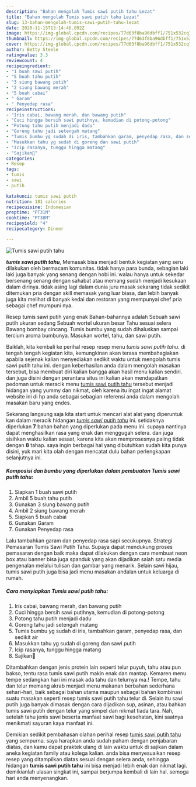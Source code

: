 ```yaml
---
description: "Bahan mengolah Tumis sawi putih tahu Lezat"
title: "Bahan mengolah Tumis sawi putih tahu Lezat"
slug: 13-bahan-mengolah-tumis-sawi-putih-tahu-lezat
date: 2020-11-15T13:14:46.892Z
image: https://img-global.cpcdn.com/recipes/77d63f8ba96dbff1/751x532cq70/tumis-sawi-putih-tahu-foto-resep-utama.jpg
thumbnail: https://img-global.cpcdn.com/recipes/77d63f8ba96dbff1/751x532cq70/tumis-sawi-putih-tahu-foto-resep-utama.jpg
cover: https://img-global.cpcdn.com/recipes/77d63f8ba96dbff1/751x532cq70/tumis-sawi-putih-tahu-foto-resep-utama.jpg
author: Betty Steele
ratingvalue: 3.3
reviewcount: 4
recipeingredient:
- "1 buah sawi putih"
- "5 buah tahu putih"
- "3 siung bawang putih"
- "2 siung bawang merah"
- "5 buah cabai"
- " Garam"
- " Penyedap rasa"
recipeinstructions:
- "Iris cabai, bawang merah, dan bawang putih"
- "Cuci hingga bersih sawi putihnya, kemudian di potong-potong"
- "Potong tahu putih menjadi dadu"
- "Goreng tahu jadi setengah matang"
- "Tumis bumbu yg sudah di iris, tambahkan garam, penyedap rasa, dan sedikit air"
- "Masukkan tahu yg sudah di goreng dan sawi putih"
- "Icip rasanya, tunggu hingga matang"
- "Sajikan🍵"
categories:
- Resep
tags:
- tumis
- sawi
- putih

katakunci: tumis sawi putih 
nutrition: 181 calories
recipecuisine: Indonesian
preptime: "PT31M"
cooktime: "PT38M"
recipeyield: "4"
recipecategory: Dinner

---
```



![Tumis sawi putih tahu](https://img-global.cpcdn.com/recipes/77d63f8ba96dbff1/751x532cq70/tumis-sawi-putih-tahu-foto-resep-utama.jpg)

<b><i>tumis sawi putih tahu</i></b>, Memasak bisa menjadi bentuk kegiatan yang seru dilakukan oleh bermacam komunitas. tidak hanya para bunda, sebagian laki laki juga banyak yang senang dengan hobi ini. walau hanya untuk sekedar bersenang senang dengan sahabat atau memang sudah menjadi kesukaan dalam dirinya. tidak asing lagi dalam dunia juru masak sekarang tidak sedikit ditemukan pria dengan skill memasak yang luar biasa, dan lebih banyak juga kita melihat di banyak kedai dan restoran yang mempunyai chef pria sebagai chef mumpuni nya.

Resep tumis sawi putih yang enak Bahan-bahannya adalah Sebuah sawi putih ukuran sedang Sebuah wortel ukuran besar Tahu sesuai selera Bawang bombay cincang. Tumis bumbu yang sudah dihaluskan sampai tercium aroma bumbunya. Masukan wortel, tahu, dan sawi putih.

Baiklah, kita kembali ke perihal resep resep menu <i>tumis sawi putih tahu</i>. di tengah tengah kegiatan kita, kemungkinan akan terasa membahagiakan apabila sejenak kalian menyediakan sedikit waktu untuk mengolah tumis sawi putih tahu ini. dengan keberhasilan anda dalam mengolah masakan tersebut, bisa membuat diri kalian bangga akan hasil menu kalian sendiri. dan juga disini dengan perantara situs ini kalian akan mendapatkan pedoman untuk meracik menu <u>tumis sawi putih tahu</u> tersebut menjadi hidangan yang yummy dan nikmat, oleh karena itu ingat ingat alamat website ini di hp anda sebagai sebagian referensi anda dalam mengolah masakan baru yang endes.


Sekarang langsung saja kita start untuk mencari alat alat yang diperuntuk kan dalam meracik hidangan <u><i>tumis sawi putih tahu</i></u> ini. setidaknya diperlukan <b>7</b> bahan bahan yang diperlukan pada menu ini. supaya nantinya dapat menghasilkan rasa yang enak dan menggugah selera. dan juga sisihkan waktu kalian sesaat, karena kita akan memprosesnya paling tidak dengan <b>8</b> tahap. saya ingin berbagai hal yang dibutuhkan sudah kita punya disini, yuk mari kita olah dengan mencatat dulu bahan perlengkapan selanjutnya ini.

<!--inarticleads1-->

##### Komposisi dan bumbu yang diperlukan dalam pembuatan Tumis sawi putih tahu:

1. Siapkan 1 buah sawi putih
1. Ambil 5 buah tahu putih
1. Gunakan 3 siung bawang putih
1. Ambil 2 siung bawang merah
1. Siapkan 5 buah cabai
1. Gunakan  Garam
1. Gunakan  Penyedap rasa


Lalu tambahkan garam dan penyedap rasa sapi secukupnya. Strategi Pemasaran Tumis Sawi Putih Tahu. Supaya dapat mendukung proses pemasaran dengan baik maka dapat dilakukan dengan cara membuat neon box atau banner bisa juga spanduk yang akan dijadikan salah satu media pengenalan melalui tulisan dan gambar yang menarik. Selain sawi hijau, tumis sawi putih juga bisa jadi menu masakan andalan untuk keluarga di rumah. 

<!--inarticleads2-->

##### Cara menyiapkan Tumis sawi putih tahu:

1. Iris cabai, bawang merah, dan bawang putih
1. Cuci hingga bersih sawi putihnya, kemudian di potong-potong
1. Potong tahu putih menjadi dadu
1. Goreng tahu jadi setengah matang
1. Tumis bumbu yg sudah di iris, tambahkan garam, penyedap rasa, dan sedikit air
1. Masukkan tahu yg sudah di goreng dan sawi putih
1. Icip rasanya, tunggu hingga matang
1. Sajikan🍵


Ditambahkan dengan jenis protein lain seperti telur puyuh, tahu atau pun bakso, tentu rasa tumis sawi putih makin enak dan mantap. Kemaren menu tempe sedangkan hari ini masak ada tahu dan telurnya ma.! Tempe, tahu dan telur memang akrab menjadi menu makanan berbahan sederhana sehari-hari, baik sebagai bahan utama maupun sebagai bahan kombinasi suatu masakan seperti resep tumis sawi putih tahu telur di. Selain itu sawi putih juga banyak dimasak dengan cara dijadikan sup, asinan, atau bahkan tumis sawi putih dengan telur yang simpel dan nikmat tiada tara. Nah, setelah tahu jenis sawi beserta manfaat sawi bagi kesehatan, kini saatnya menikmati sayuran kaya manfaat ini. 

Demikian sedikit pembahasan olahan perihal resep <u>tumis sawi putih tahu</u> yang sempurna. saya harapkan anda sudah paham dengan penjabaran diatas, dan kamu dapat praktek ulang di lain waktu untuk di sajikan dalam aneka kegiatan family atau kolega kalian. anda bisa menyesuaikan resep resep yang ditampilkan diatas sesuai dengan selera anda, sehingga hidangan <b>tumis sawi putih tahu</b> ini bisa menjadi lebih enak dan nikmat lagi. demikianlah ulasan singkat ini, sampai berjumpa kembali di lain hal. semoga hari anda menyenangkan.
